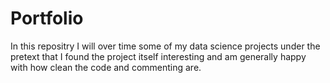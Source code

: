 # Portfolio
In this repositry I will over time some of my data science projects under the pretext that I found the project itself interesting and am generally happy with how clean the code and commenting are.
